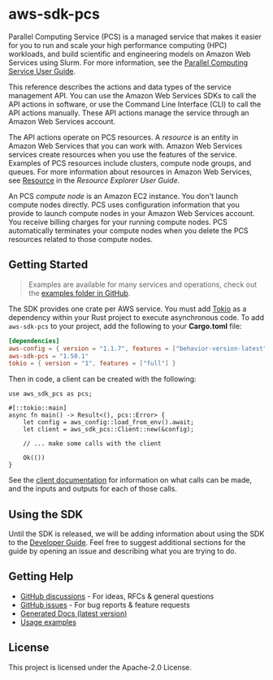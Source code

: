 # aws-sdk-pcs

Parallel Computing Service (PCS) is a managed service that makes it easier for you to run and scale your high performance computing (HPC) workloads, and build scientific and engineering models on Amazon Web Services using Slurm. For more information, see the [Parallel Computing Service User Guide](https://docs.aws.amazon.com/pcs/latest/userguide).

This reference describes the actions and data types of the service management API. You can use the Amazon Web Services SDKs to call the API actions in software, or use the Command Line Interface (CLI) to call the API actions manually. These API actions manage the service through an Amazon Web Services account.

The API actions operate on PCS resources. A _resource_ is an entity in Amazon Web Services that you can work with. Amazon Web Services services create resources when you use the features of the service. Examples of PCS resources include clusters, compute node groups, and queues. For more information about resources in Amazon Web Services, see [Resource](https://docs.aws.amazon.com/resource-explorer/latest/userguide/getting-started-terms-and-concepts.html#term-resource) in the _Resource Explorer User Guide_.

An PCS _compute node_ is an Amazon EC2 instance. You don't launch compute nodes directly. PCS uses configuration information that you provide to launch compute nodes in your Amazon Web Services account. You receive billing charges for your running compute nodes. PCS automatically terminates your compute nodes when you delete the PCS resources related to those compute nodes.

## Getting Started

> Examples are available for many services and operations, check out the
> [examples folder in GitHub](https://github.com/awslabs/aws-sdk-rust/tree/main/examples).

The SDK provides one crate per AWS service. You must add [Tokio](https://crates.io/crates/tokio)
as a dependency within your Rust project to execute asynchronous code. To add `aws-sdk-pcs` to
your project, add the following to your **Cargo.toml** file:

```toml
[dependencies]
aws-config = { version = "1.1.7", features = ["behavior-version-latest"] }
aws-sdk-pcs = "1.50.1"
tokio = { version = "1", features = ["full"] }
```

Then in code, a client can be created with the following:

```rust,no_run
use aws_sdk_pcs as pcs;

#[::tokio::main]
async fn main() -> Result<(), pcs::Error> {
    let config = aws_config::load_from_env().await;
    let client = aws_sdk_pcs::Client::new(&config);

    // ... make some calls with the client

    Ok(())
}
```

See the [client documentation](https://docs.rs/aws-sdk-pcs/latest/aws_sdk_pcs/client/struct.Client.html)
for information on what calls can be made, and the inputs and outputs for each of those calls.

## Using the SDK

Until the SDK is released, we will be adding information about using the SDK to the
[Developer Guide](https://docs.aws.amazon.com/sdk-for-rust/latest/dg/welcome.html). Feel free to suggest
additional sections for the guide by opening an issue and describing what you are trying to do.

## Getting Help

* [GitHub discussions](https://github.com/awslabs/aws-sdk-rust/discussions) - For ideas, RFCs & general questions
* [GitHub issues](https://github.com/awslabs/aws-sdk-rust/issues/new/choose) - For bug reports & feature requests
* [Generated Docs (latest version)](https://awslabs.github.io/aws-sdk-rust/)
* [Usage examples](https://github.com/awslabs/aws-sdk-rust/tree/main/examples)

## License

This project is licensed under the Apache-2.0 License.

